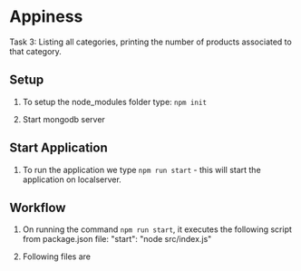 # Appiness

Task 3: Listing all categories, printing the number of products associated to that category.

## Setup
1. To setup the node_modules folder type: `npm init`

2. Start mongodb server

## Start Application
1. To run the application we type `npm run start` - this will start the application on localserver.

## Workflow
1. On running the command `npm run start`, it executes the following script from package.json file:
"start": "node src/index.js"

2. Following files are
